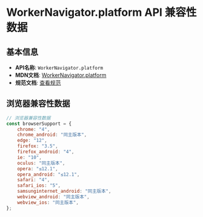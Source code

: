 # WorkerNavigator.platform API 兼容性数据

## 基本信息

- **API名称**: `WorkerNavigator.platform`
- **MDN文档**: [WorkerNavigator.platform](https://developer.mozilla.org/docs/Web/API/WorkerNavigator/platform)
- **规范文档**: [查看规范](https://html.spec.whatwg.org/multipage/system-state.html#dom-navigator-platform-dev)

## 浏览器兼容性数据

```javascript
// 浏览器兼容性数据
const browserSupport = {
    chrome: "4",
    chrome_android: "同主版本",
    edge: "12",
    firefox: "3.5",
    firefox_android: "4",
    ie: "10",
    oculus: "同主版本",
    opera: "≤12.1",
    opera_android: "≤12.1",
    safari: "4",
    safari_ios: "5",
    samsunginternet_android: "同主版本",
    webview_android: "同主版本",
    webview_ios: "同主版本",
};

```

